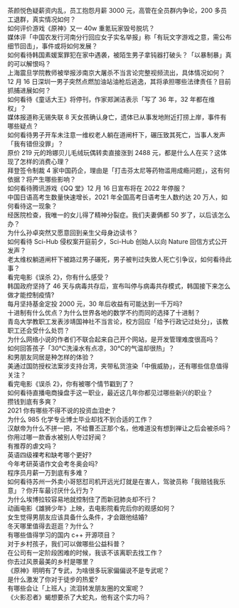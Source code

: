 茶颜悦色疑薪资内乱，员工抱怨月薪 3000 元，高管在全员群内争论，200 多员工退群，真实情况如何？  
如何评价游戏《原神》又一 40w 重氪玩家毁号脱坑？  
媒体评「中国农发行河南分行回应女子实名举报」称「有玩文字游戏之意，需公布细节回击」，事件或将如何发展？  
如何看待韩国素媛案罪犯在家中遇袭，被陌生男子拿钝器打破头？「以暴制暴」真的可以解恨吗？  
上海震旦学院教师被举报涉南京大屠杀不当言论完整视频流出，具体情况如何？  
12 月 16 日深圳一男子突然点燃加油站油枪后逃逸，其将承担哪些法律责任？目前抓捕进展如何？  
如何看待《童话大王》将停刊，作家郑渊洁表示「写了 36 年，32 年都在维权」？  
媒体报道称无锡失联 8 天女孩确认身亡，遗体已从事发地附近打捞上岸，事件有哪些疑点？  
如何看待男子开车未注意一维权老人躺在道闸杆下，碾压致其死亡，当事人发声「我有错但没罪」？  
原价 219 元的玲娜贝儿毛绒玩偶转卖直接涨到 2488 元，都是什么人在买？这体现了怎样的消费心理？  
拜登签令制裁 4 家中国药企，理由是「打击芬太尼等药物滥用成瘾问题」，这有何依据？将产生哪些影响？  
如何看待腾讯游戏《QQ 堂》12 月 16 日宣布将在 2022 年停服？  
中国日语高考生数量快速增长，2021 年全国高考日语考生人数约达 20 万人，如何看待这一现象？  
经医院检查，我唯一的女儿得了精神分裂症。我们夫妻俩都 50 岁了，以后该怎么办？  
为什么孙卓突然又愿意回到亲生父母身边读书？  
如何看待 Sci-Hub 侵权案开庭前夕，Sci-Hub 创始人以向 Nature 回信方式公开发声？  
老太维权躺道闸杆下被路过男子碾死，男子被判过失致人死亡引争议，如何看待此事？  
看完电影《误杀 2》，你有什么感受？  
韩国政府坚持了 46 天与病毒共存后，宣布叫停与病毒共存模式，韩国接下来怎么做才能控制疫情?  
每月坚持基金定投 2000 元，30 年后收益有可能达到一千万吗?  
十进制有什么优点？为什么世界各地的数学不约而同的选择了十进制？  
青岛大学教职工发表涉靖国神社不当言论，校方回应「给予行政记过处分」，该教职工还会受什么处罚？  
为什么网络小说的作者们不联合起来自己开个网站，是开发管理难度很高吗？  
如何回答孩子「30℃洗澡水有点凉，30℃的气温却很热」？  
和男朋友同居是种怎样的体验？  
美通过国防授权法案涉支持台湾，夹带私货渲染「中俄威胁」，还有哪些信息值得关注？  
看完电影《误杀 2》，你有被哪个情节戳到了？  
如何看待直播电商操盘手这一职业，最近这几年你都见过哪些新兴的职业？  
攒钱到底有多爽？  
2021 你有哪些不得不说的投资血泪史？  
为什么 985 化学专业博士毕业却找不到合适的工作？  
汉献帝为什么不拼一把，不给曹丕正那个名，他难道没有想到禅让之后会被杀吗？  
你用过哪一款香水被别人夸过好闻？  
有推荐的虐文吗？  
英语四级裸考和缺考哪个更好?  
今年考研英语作文会考冬奥会吗?  
程序员月薪一万到底有多难？  
如何看待苏州一外卖小哥怒怼司机开远光灯就是在害人，驾驶员称「我赔钱我乐意」？你开车最讨厌什么行为？  
为什么埃博拉较容易地就控制住了而新冠肺炎却不行？  
动画电影《雄狮少年》上映，去电影院看完后你的观感如何？  
女生觉得男朋友应该具备什么条件，才会跟他结婚?  
冬天哪里值得去逛逛？为什么？  
有哪些值得学习的国内 c++ 开源项目？  
对于乡村孩子，我们可以做哪些公益科普？  
在公司有一定阶段困难的时候，我该不该离职去找工作？  
你去过风景最美的乡村是哪里？  
《原神》明明有了专武，为啥很多玩家偏偏说不是专武呢？  
是什么激发了你对于徒步的热爱?  
有哪些会让「上班人」流泪转发朋友圈的文案呢？  
《火影忍者》蝎想要杀了大蛇丸，他有这个实力吗？  
